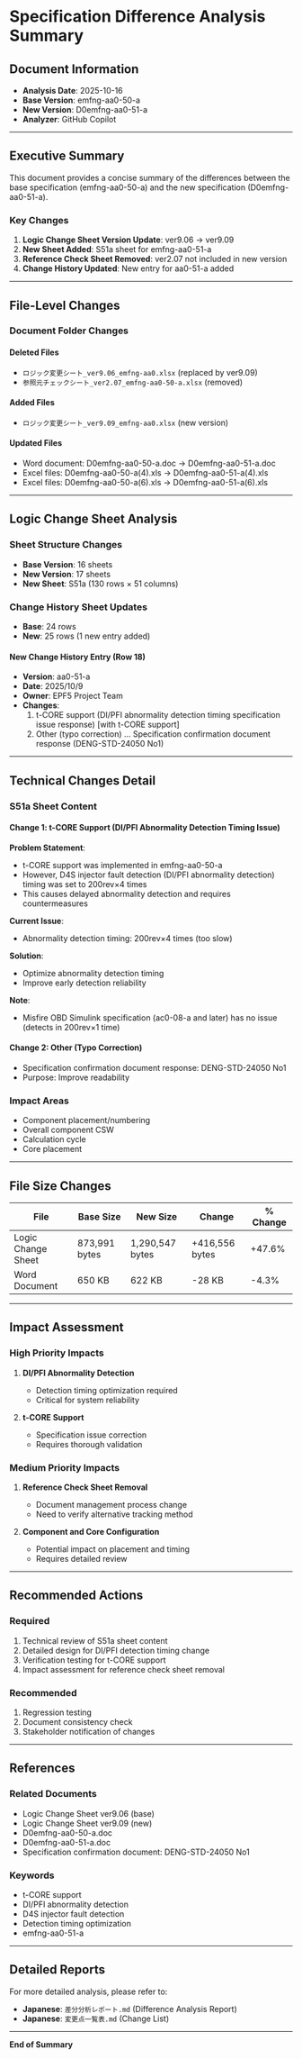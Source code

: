 # Specification Difference Analysis Summary

## Document Information
- **Analysis Date**: 2025-10-16
- **Base Version**: emfng-aa0-50-a
- **New Version**: D0emfng-aa0-51-a
- **Analyzer**: GitHub Copilot

---

## Executive Summary

This document provides a concise summary of the differences between the base specification (emfng-aa0-50-a) and the new specification (D0emfng-aa0-51-a).

### Key Changes
1. **Logic Change Sheet Version Update**: ver9.06 → ver9.09
2. **New Sheet Added**: S51a sheet for emfng-aa0-51-a
3. **Reference Check Sheet Removed**: ver2.07 not included in new version
4. **Change History Updated**: New entry for aa0-51-a added

---

## File-Level Changes

### Document Folder Changes

#### Deleted Files
- `ロジック変更シート_ver9.06_emfng-aa0.xlsx` (replaced by ver9.09)
- `参照元チェックシート_ver2.07_emfng-aa0-50-a.xlsx` (removed)

#### Added Files
- `ロジック変更シート_ver9.09_emfng-aa0.xlsx` (new version)

#### Updated Files
- Word document: D0emfng-aa0-50-a.doc → D0emfng-aa0-51-a.doc
- Excel files: D0emfng-aa0-50-a(4).xls → D0emfng-aa0-51-a(4).xls
- Excel files: D0emfng-aa0-50-a(6).xls → D0emfng-aa0-51-a(6).xls

---

## Logic Change Sheet Analysis

### Sheet Structure Changes
- **Base Version**: 16 sheets
- **New Version**: 17 sheets
- **New Sheet**: S51a (130 rows × 51 columns)

### Change History Sheet Updates
- **Base**: 24 rows
- **New**: 25 rows (1 new entry added)

#### New Change History Entry (Row 18)
- **Version**: aa0-51-a
- **Date**: 2025/10/9
- **Owner**: EPF5 Project Team
- **Changes**:
  1. t-CORE support (DI/PFI abnormality detection timing specification issue response) [with t-CORE support]
  2. Other (typo correction) ... Specification confirmation document response (DENG-STD-24050 No1)

---

## Technical Changes Detail

### S51a Sheet Content

#### Change 1: t-CORE Support (DI/PFI Abnormality Detection Timing Issue)

**Problem Statement**:
- t-CORE support was implemented in emfng-aa0-50-a
- However, D4S injector fault detection (DI/PFI abnormality detection) timing was set to 200rev×4 times
- This causes delayed abnormality detection and requires countermeasures

**Current Issue**:
- Abnormality detection timing: 200rev×4 times (too slow)

**Solution**:
- Optimize abnormality detection timing
- Improve early detection reliability

**Note**:
- Misfire OBD Simulink specification (ac0-08-a and later) has no issue (detects in 200rev×1 time)

#### Change 2: Other (Typo Correction)
- Specification confirmation document response: DENG-STD-24050 No1
- Purpose: Improve readability

### Impact Areas
- Component placement/numbering
- Overall component CSW
- Calculation cycle
- Core placement

---

## File Size Changes

| File | Base Size | New Size | Change | % Change |
|------|-----------|----------|--------|----------|
| Logic Change Sheet | 873,991 bytes | 1,290,547 bytes | +416,556 bytes | +47.6% |
| Word Document | 650 KB | 622 KB | -28 KB | -4.3% |

---

## Impact Assessment

### High Priority Impacts
1. **DI/PFI Abnormality Detection**
   - Detection timing optimization required
   - Critical for system reliability

2. **t-CORE Support**
   - Specification issue correction
   - Requires thorough validation

### Medium Priority Impacts
1. **Reference Check Sheet Removal**
   - Document management process change
   - Need to verify alternative tracking method

2. **Component and Core Configuration**
   - Potential impact on placement and timing
   - Requires detailed review

---

## Recommended Actions

### Required
1. Technical review of S51a sheet content
2. Detailed design for DI/PFI detection timing change
3. Verification testing for t-CORE support
4. Impact assessment for reference check sheet removal

### Recommended
1. Regression testing
2. Document consistency check
3. Stakeholder notification of changes

---

## References

### Related Documents
- Logic Change Sheet ver9.06 (base)
- Logic Change Sheet ver9.09 (new)
- D0emfng-aa0-50-a.doc
- D0emfng-aa0-51-a.doc
- Specification confirmation document: DENG-STD-24050 No1

### Keywords
- t-CORE support
- DI/PFI abnormality detection
- D4S injector fault detection
- Detection timing optimization
- emfng-aa0-51-a

---

## Detailed Reports

For more detailed analysis, please refer to:
- **Japanese**: `差分分析レポート.md` (Difference Analysis Report)
- **Japanese**: `変更点一覧表.md` (Change List)

---

**End of Summary**
